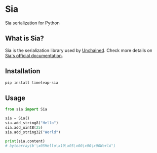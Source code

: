 # Sia

Sia serialization for Python

## What is Sia?

Sia is the serialization library used by [Unchained](https://github.com/TimeleapLabs/unchained). Check more details on [Sia's official documentation](https://timeleap.swiss/docs/products/sia).

## Installation

```bash
pip install timeleap-sia
```

## Usage

```python
from sia import Sia

sia = Sia()
sia.add_string8("Hello")
sia.add_uint8(25)
sia.add_string32("World")

print(sia.content)
# bytearray(b'\x05Hello\x19\x05\x00\x00\x00World')
```
